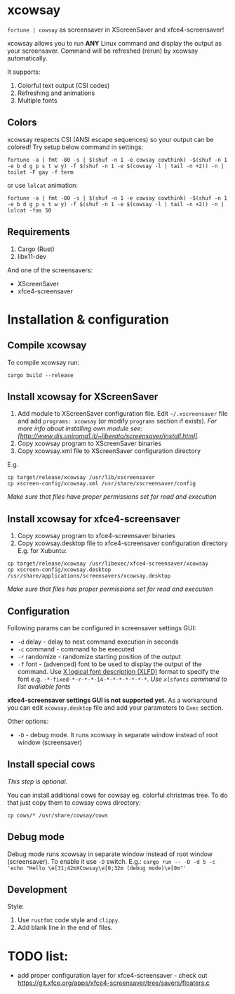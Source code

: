 # xcowsay

`fortune | cowsay` as screensaver in XScreenSaver and xfce4-screensaver!

xcowsay allows you to run **ANY** Linux command and display the output as your screensaver.
Command will be refreshed (rerun) by xcowsay automatically.

It supports:
1. Colorful text output (CSI codes)
2. Refreshing and animations
3. Multiple fonts

## Colors
xcowsay respects CSI (ANSI escape sequences) so your output can be colored!
Try setup below command in settings:

```shell
fortune -a | fmt -80 -s | $(shuf -n 1 -e cowsay cowthink) -$(shuf -n 1 -e b d g p s t w y) -f $(shuf -n 1 -e $(cowsay -l | tail -n +2)) -n | toilet -F gay -f term
```

or use `lolcat` animation: 

```shell
fortune -a | fmt -80 -s | $(shuf -n 1 -e cowsay cowthink) -$(shuf -n 1 -e b d g p s t w y) -f $(shuf -n 1 -e $(cowsay -l | tail -n +2)) -n | lolcat -fas 50
```

## Requirements
1. Cargo (Rust)
2. libx11-dev

And one of the screensavers:
- XScreenSaver
- xfce4-screensaver

# Installation & configuration

## Compile xcowsay
To compile xcowsay run:
```shell
cargo build --release
```

## Install xcowsay for XScreenSaver
1. Add module to XScreenSaver configuration file. Edit `~/.xscreensaver` file and add `programs: xcowsay` (or modify `programs` section if exists).
*For more info about installing own module see: [http://www.dis.uniroma1.it/~liberato/screensaver/install.html].*
2. Copy xcowsay program to XScreenSaver binaries
3. Copy xcowsay.xml file to XScreenSaver configuration directory

E.g.
```
cp target/release/xcowsay /usr/lib/xscreensaver
cp xscreen-config/xcowsay.xml /usr/share/xscreensaver/config
```
*Make sure that files have proper permissions set for read and execution*

## Install xcowsay for xfce4-screensaver
1. Copy xcowsay program to xfce4-screensaver binaries
2. Copy xcowsay.desktop file to xfce4-screensaver configuration directory
E.g. for Xubuntu:
```
cp target/release/xcowsay /usr/libexec/xfce4-screensaver/xcowsay
cp xscreen-config/xcowsay.desktop /usr/share/applications/screensavers/xcowsay.desktop
```
*Make sure that files has proper permissions set for read and execution*

## Configuration
Following params can be configured in screensaver settings GUI:
* `-d` delay - delay to next command execution in seconds
* `-c` command - command to be executed
* `-r` randomize - randomize starting position of the output
* `-f` font - (advenced) font to be used to display the output of the command. Use [X logical font description (XLFD)](https://en.wikipedia.org/wiki/X_logical_font_description) format to specify the font e.g. `-*-fixed-*-r-*-*-14-*-*-*-*-*-*-*`.
  *Use `xlsfonts` command to list avaliable fonts*

**xfce4-screensaver settings GUI is not supported yet.** As a workaround you can edit `xcowsay.desktop` file and add your parameters to `Exec` section.

Other options:
* `-D` - debug mode. It runs xcowsay in separate window instead of root window (screensaver)

## Install special cows
*This step is optional.*

You can install additional cows for cowsay eg. colorful christmas tree.
To do that just copy them to cowsay cows directory:
```
cp cows/* /usr/share/cowsay/cows
```

## Debug mode
Debug mode runs xcowsay in separate window instead of root window (screensaver). To enable it use `-D` switch.
E.g.: `cargo run -- -D -d 5 -c 'echo "Hello \e[31;42mXCowsay\e[0;32m (debug mode)\e[0m"'`

## Development
Style:
1. Use `rustfmt` code style and `clippy`.
2. Add blank line in the end of files.

# TODO list:
- add proper configuration layer for xfce4-screensaver - check out https://git.xfce.org/apps/xfce4-screensaver/tree/savers/floaters.c

